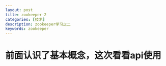 ```yaml
---
layout: post
title: zookeeper-2
categories: [技术]
description: zookeeper学习之二
keywords: zookeeper
---
```


# 前面认识了基本概念，这次看看api使用
